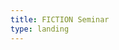 ```yaml
---
title: FICTION Seminar
type: landing
---
```


<!-- This is the homepage for FICTION Seminar. -->

<br/>
<br/>